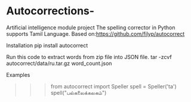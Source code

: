 # Autocorrections-
Artificial intelligence module project
The spelling corrector in Python supports Tamil Language.
Based on:https://github.com/filyp/autocorrect

Installation
pip install autocorrect

Run this code to extract words from zip file into JSON file.
tar -zcvf autocorrect/data/ru.tar.gz word_count.json

Examples
>>> from autocorrect import Speller
>>> spell = Speller('ta')
>>> spell("பல்கலைக்கலகம்")

